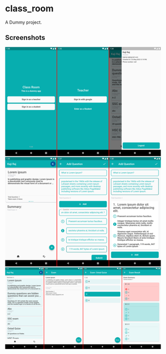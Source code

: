 # class_room

A Dummy project.

## Screenshots

![1. Screenshot](/screenshots/1.png)
![2. Screenshot](/screenshots/2.png)
![3. Screenshot](/screenshots/3.png)